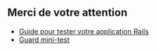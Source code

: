 ## Merci de votre attention

* [Guide pour tester votre application Rails](http://guides.rubyonrails.org/testing.html)
* [Guard mini-test](https://github.com/guard/guard-minitest)